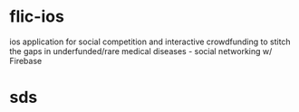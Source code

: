 # flic-ios
ios application for social competition and interactive crowdfunding to stitch the gaps in underfunded/rare medical diseases - social networking w/ Firebase
# sds
